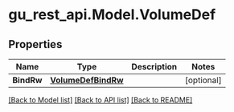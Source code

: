 # gu_rest_api.Model.VolumeDef
## Properties

Name | Type | Description | Notes
------------ | ------------- | ------------- | -------------
**BindRw** | [**VolumeDefBindRw**](VolumeDefBindRw.md) |  | [optional] 

[[Back to Model list]](../README.md#documentation-for-models) [[Back to API list]](../README.md#documentation-for-api-endpoints) [[Back to README]](../README.md)

